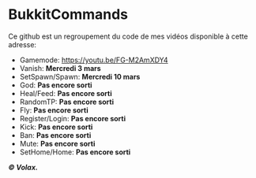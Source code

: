 # BukkitCommands
Ce github est un regroupement du code de mes vidéos disponible à cette adresse:

- Gamemode: https://youtu.be/FG-M2AmXDY4
- Vanish: **Mercredi 3 mars**
- SetSpawn/Spawn: **Mercredi 10 mars**
- God: **Pas encore sorti**
- Heal/Feed: **Pas encore sorti**
- RandomTP: **Pas encore sorti**
- Fly: **Pas encore sorti**
- Register/Login: **Pas encore sorti**
- Kick: **Pas encore sorti**
- Ban: **Pas encore sorti**
- Mute: **Pas encore sorti**
- SetHome/Home: **Pas encore sorti**

***© Volax.***

